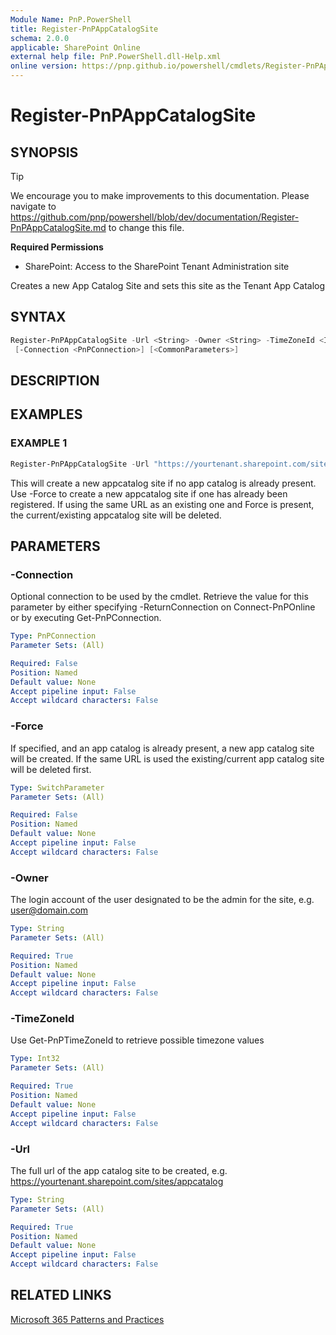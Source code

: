 ```yaml
---
Module Name: PnP.PowerShell
title: Register-PnPAppCatalogSite
schema: 2.0.0
applicable: SharePoint Online
external help file: PnP.PowerShell.dll-Help.xml
online version: https://pnp.github.io/powershell/cmdlets/Register-PnPAppCatalogSite.html
---
```

 
# Register-PnPAppCatalogSite

## SYNOPSIS

> [!TIP]
> We encourage you to make improvements to this documentation. Please navigate to https://github.com/pnp/powershell/blob/dev/documentation/Register-PnPAppCatalogSite.md to change this file.


**Required Permissions**

* SharePoint: Access to the SharePoint Tenant Administration site

Creates a new App Catalog Site and sets this site as the Tenant App Catalog

## SYNTAX

```powershell
Register-PnPAppCatalogSite -Url <String> -Owner <String> -TimeZoneId <Int32> [-Force]
 [-Connection <PnPConnection>] [<CommonParameters>]
```

## DESCRIPTION

## EXAMPLES

### EXAMPLE 1
```powershell
Register-PnPAppCatalogSite -Url "https://yourtenant.sharepoint.com/sites/appcatalog" -Owner admin@domain.com -TimeZoneId 4
```

This will create a new appcatalog site if no app catalog is already present. Use -Force to create a new appcatalog site if one has already been registered. If using the same URL as an existing one and Force is present, the current/existing appcatalog site will be deleted.

## PARAMETERS

### -Connection
Optional connection to be used by the cmdlet. Retrieve the value for this parameter by either specifying -ReturnConnection on Connect-PnPOnline or by executing Get-PnPConnection.

```yaml
Type: PnPConnection
Parameter Sets: (All)

Required: False
Position: Named
Default value: None
Accept pipeline input: False
Accept wildcard characters: False
```

### -Force
If specified, and an app catalog is already present, a new app catalog site will be created. If the same URL is used the existing/current app catalog site will be deleted first.

```yaml
Type: SwitchParameter
Parameter Sets: (All)

Required: False
Position: Named
Default value: None
Accept pipeline input: False
Accept wildcard characters: False
```

### -Owner
The login account of the user designated to be the admin for the site, e.g. user@domain.com

```yaml
Type: String
Parameter Sets: (All)

Required: True
Position: Named
Default value: None
Accept pipeline input: False
Accept wildcard characters: False
```

### -TimeZoneId
Use Get-PnPTimeZoneId to retrieve possible timezone values

```yaml
Type: Int32
Parameter Sets: (All)

Required: True
Position: Named
Default value: None
Accept pipeline input: False
Accept wildcard characters: False
```

### -Url
The full url of the app catalog site to be created, e.g. https://yourtenant.sharepoint.com/sites/appcatalog

```yaml
Type: String
Parameter Sets: (All)

Required: True
Position: Named
Default value: None
Accept pipeline input: False
Accept wildcard characters: False
```

## RELATED LINKS

[Microsoft 365 Patterns and Practices](https://aka.ms/m365pnp)

